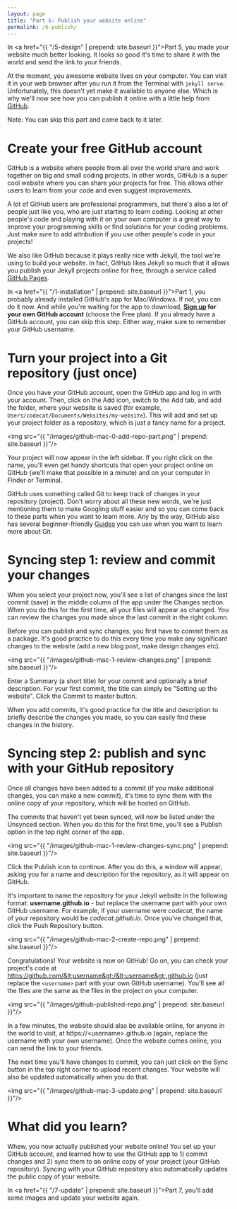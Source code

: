 ```yaml
---
layout: page
title: "Part 6: Publish your website online"
permalink: /6-publish/
---
```


In <a href="{{ "/5-design" | prepend: site.baseurl }}">Part 5</a>, you made your website much better looking. It looks so good it's time to share it with the world and send the link to your friends.

At the moment, you awesome website lives on your computer. You can visit it in your web browser after you run it from the Terminal with `jekyll serve`. Unfortunately, this doesn't yet make it available to anyone else. Which is why we'll now see how you can publish it online with a little help from <a href="https://github.com" target="_blank">GitHub</a>.

<div class="hint">
Note: You can skip this part and come back to it later.
</div>

# Create your free GitHub account

GitHub is a website where people from all over the world share and work together on big and small coding projects. In other words, GitHub is a super cool website where you can share your projects for free. This allows other users to learn from your code and even suggest improvements.

A lot of GitHub users are professional programmers, but there's also a lot of people just like you, who are just starting to learn coding. Looking at other people's code and playing with it on your own computer is a great way to improve your programming skills or find solutions for your coding problems. Just make sure to add attribution if you use other people's code in your projects!

We also like GitHub because it plays really nice with Jekyll, the tool we're using to build your website. In fact, GitHub likes Jekyll so much that it allows you publish your Jekyll projects online for free, through a service called <a href="https://pages.github.com/" target="_blank">GitHub Pages</a>.

In <a href="{{ "/1-installation" | prepend: site.baseurl }}">Part 1</a>, you probably already installed GitHub's app for Mac/Windows. If not, you can do it now. And while you're waiting for the app to download, **[Sign up](https://github.com/join) for your own GitHub account** (choose the Free plan). If you already have a GitHub account, you can skip this step. Either way, make sure to remember your GitHub username.

# Turn your project into a Git repository (just once)

Once you have your GitHub account, open the GitHub app and log in with your account. Then, click on the Add icon, switch to the Add tab, and add the folder, where your website is saved (for example, `Users/codecat/Documents/Websites/my-website`). This will add and set up your project folder as a repository, which is just a fancy name for a project.

<img src="{{ "/images/github-mac-0-add-repo-part.png" | prepend: site.baseurl }}"/>

Your project will now appear in the left sidebar. If you right click on the name, you'll even get handy shortcuts that open your project online on GitHub (we'll make that possible in a minute) and on your computer in Finder or Terminal.



<div class="more">
GitHub uses something called Git to keep track of changes in your repository (project). Don't worry about all these new words, we're just mentioning them to make Googling stuff easier and so you can come back to these parts when you want to learn more. Any by the way, GitHub also has several beginner-friendly <a href="https://guides.github.com/" target="_blank">Guides</a> you can use when you want to learn more about Git.
</div>

# Syncing step 1: review and commit your changes

When you select your project now, you'll see a list of changes since the last commit (save) in the middle column of the app under the Changes section. When you do this for the first time, all your files will appear as changed. You can review the changes you made since the last commit in the right column.

Before you can publish and sync changes, you first have to commit them as a package. It's good practice to do this every time you make any significant changes to the website (add a new blog post, make design changes etc).

<img src="{{ "/images/github-mac-1-review-changes.png" | prepend: site.baseurl }}"/>

Enter a Summary (a short title) for your commit and optionally a brief description. For your first commit, the title can simply be "Setting up the website". Click the Commit to master button. 

<div class="hint">
When you add commits, it's good practice for the title and description to briefly describe the changes you made, so you can easily find these changes in the history.
</div>

# Syncing step 2: publish and sync with your GitHub repository

Once all changes have been added to a commit (if you make additional changes, you can make a new commit), it's time to sync them with the online copy of your repository, which will be hosted on GitHub.

The commits that haven't yet been synced, will now be listed under the Unsynced section. When you do this for the first time, you'll see a Publish option in the top right corner of the app. 

<img src="{{ "/images/github-mac-1-review-changes-sync.png" | prepend: site.baseurl }}"/>

Click the Publish icon to continue. After you do this, a window will appear, asking you for a name and description for the repository, as it will appear on GitHub.

It's important to name the repository for your Jekyll website in the following format: **username.github.io** - but replace the username part with your own GitHub username. For example, if your username were *codecat*, the name of your repository would be *codecat.github.io*. Once you've changed that, click the Push Repository button.

<img src="{{ "/images/github-mac-2-create-repo.png" | prepend: site.baseurl }}"/>

Congratulations! Your website is now on GitHub! Go on, you can check your project's code at https://github.com/&lt;username&gt;/&lt;username&gt;.github.io (just replace the `<username>` part with your own GitHub username). You'll see all the files are the same as the files in the project on your computer.

<img src="{{ "/images/github-published-repo.png" | prepend: site.baseurl }}"/>

In a few minutes, the website should also be available online, for anyone in the world to visit, at https://&lt;username&gt;.github.io (again, replace the username with your own username). Once the website comes online, you can send the link to your friends. 

The next time you'll have changes to commit, you can just click on the Sync button in the top right corner to upload recent changes. Your website will also be updated automatically when you do that. 

<img src="{{ "/images/github-mac-3-update.png" | prepend: site.baseurl }}"/>

# What did you learn?

Whew, you now actually published your website online! You set up your GitHub account, and learned how to use the GitHub app to 1) commit changes and 2) sync them to an online copy of your project (your GitHub repository). Syncing with your GitHub repository also automatically updates the public copy of your website. 

In <a href="{{ "/7-update" | prepend: site.baseurl }}">Part 7</a>, you'll add some images and update your website again.
